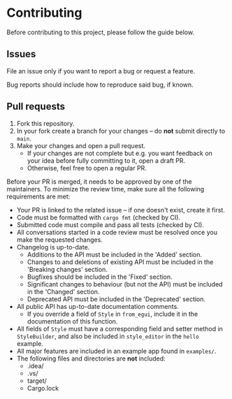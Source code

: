# Contributing

Before contributing to this project, please follow the guide below.

## Issues

File an issue only if you want to report a bug or request a feature.

Bug reports should include how to reproduce said bug, if known.

## Pull requests

1. Fork this repository.
2. In your fork create a branch for your changes – do **not** submit directly to `main`.
3. Make your changes and open a pull request.
    - If your changes are not complete but e.g. you want feedback on your idea before fully committing to it, open a draft PR.
    - Otherwise, feel free to open a regular PR.

Before your PR is merged, it needs to be approved by one of the maintainers.
To minimize the review time, make sure all the following requirements are met:

- Your PR is linked to the related issue – if one doesn't exist, create it first.
- Code must be formatted with `cargo fmt` (checked by CI).
- Submitted code must compile and pass all tests (checked by CI).
- All conversations started in a code review must be resolved once you make the requested changes.
- Changelog is up-to-date.
    - Additions to the API must be included in the 'Added' section.
    - Changes to and deletions of existing API must be included in the 'Breaking changes' section.
    - Bugfixes should be included in the 'Fixed' section.
    - Significant changes to behaviour (but not the API) must be included in the 'Changed' section.
    - Deprecated API must be included in the 'Deprecated' section.
- All public API has up-to-date documentation comments.
    - If you override a field of `Style` in `from_egui`, include it in the documentation of this function.
- All fields of `Style` must have a corresponding field and setter method in `StyleBuilder`, and also be included
  in `style_editor` in the `hello` example.
- All major features are included in an example app found in `examples/`.
- The following files and directories are **not** included:
  - .idea/
  - .vs/
  - target/
  - Cargo.lock
